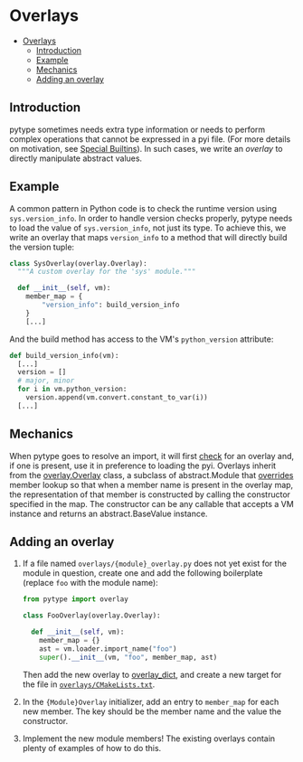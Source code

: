 # Overlays

<!--* freshness: { owner: 'rechen' reviewed: '2020-12-08' } *-->

<!--ts-->
   * [Overlays](#overlays)
      * [Introduction](#introduction)
      * [Example](#example)
      * [Mechanics](#mechanics)
      * [Adding an overlay](#adding-an-overlay)

<!-- Added by: rechen, at: 2021-07-27T18:24-07:00 -->

<!--te-->

## Introduction

pytype sometimes needs extra type information or needs to perform complex
operations that cannot be expressed in a pyi file. (For more details on
motivation, see [Special Builtins][special-builtins]). In such cases, we write
an *overlay* to directly manipulate abstract values.

## Example

A common pattern in Python code is to check the runtime version using
`sys.version_info`. In order to handle version checks properly, pytype needs to
load the value of `sys.version_info`, not just its type. To achieve this, we
write an overlay that maps `version_info` to a method that will directly build
the version tuple:

```python
class SysOverlay(overlay.Overlay):
  """A custom overlay for the 'sys' module."""

  def __init__(self, vm):
    member_map = {
        "version_info": build_version_info
    }
    [...]
```

And the build method has access to the VM's `python_version` attribute:

```python
def build_version_info(vm):
  [...]
  version = []
  # major, minor
  for i in vm.python_version:
    version.append(vm.convert.constant_to_var(i))
  [...]
```

## Mechanics

When pytype goes to resolve an import, it will first [check][overlay-check] for
an overlay and, if one is present, use it in preference to loading the pyi.
Overlays inherit from the [overlay.Overlay][overlay.Overlay] class, a subclass
of abstract.Module that [overrides][member-conversion] member lookup so that
when a member name is present in the overlay map, the representation of that
member is constructed by calling the constructor specified in the map. The
constructor can be any callable that accepts a VM instance and returns an
abstract.BaseValue instance.

## Adding an overlay

1. If a file named `overlays/{module}_overlay.py` does not yet exist for the
   module in question, create one and add the following boilerplate (replace
   `foo` with the module name):

   ```python
   from pytype import overlay

   class FooOverlay(overlay.Overlay):

     def __init__(self, vm):
       member_map = {}
       ast = vm.loader.import_name("foo")
       super().__init__(vm, "foo", member_map, ast)
   ```

   Then add the new overlay to [overlay_dict][overlay_dict], and create a new
   target for the file in [`overlays/CMakeLists.txt`][overlays-cmake].
1. In the `{Module}Overlay` initializer, add an entry to `member_map` for each
   new member. The key should be the member name and the value the constructor.
1. Implement the new module members! The existing overlays contain plenty of
   examples of how to do this.

[overlays-cmake]: https://github.com/google/pytype/blob/master/pytype/overlays/CMakeLists.txt

[member-conversion]: https://github.com/google/pytype/blob/2f2a1483751171421490c352f05955655ea572fa/pytype/overlay.py#L45

[overlay-check]: https://github.com/google/pytype/blob/2f2a1483751171421490c352f05955655ea572fa/pytype/vm.py#L1569-L1580

[overlay_dict]: https://github.com/google/pytype/blob/master/pytype/overlay_dict.py

[overlay.Overlay]: https://github.com/google/pytype/blob/2f2a1483751171421490c352f05955655ea572fa/pytype/overlay.py#L6

[special-builtins]: special_builtins.md
